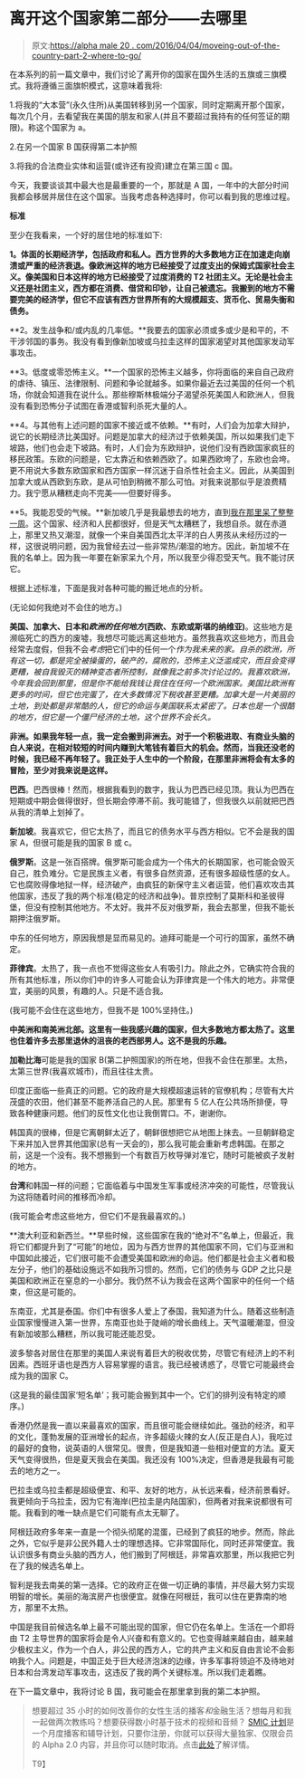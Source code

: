 # 离开这个国家第二部分——去哪里

> 原文:[https://alpha male 20 . com/2016/04/04/moveing-out-of-the-country-part-2-where-to-go/](https://alphamale20.com/2016/04/04/moving-out-of-the-country-part-2-where-to-go/)

在本系列的前一篇文章中，我们讨论了离开你的国家在国外生活的五旗或三旗模式。我将遵循三面旗帜模式，这意味着我将:

1.将我的“大本营”(永久住所)从美国转移到另一个国家，同时定期离开那个国家，每次几个月，去看望我在美国的朋友和家人(并且不要超过我持有的任何签证的期限)。称这个国家为 a。

2.在另一个国家 B 国获得第二本护照

3.将我的合法商业实体和运营(或许还有投资)建立在第三国 c 国。

今天，我要谈谈其中最大也是最重要的一个，那就是 A 国，一年中的大部分时间我都会移居并居住在这个国家。当我考虑各种选择时，你可以看到我的思维过程。

**标准**

至少在我看来，一个好的居住地的标准如下:

**1。体面的长期经济学，包括政府和私人。西方世界的大多数地方正在加速走向崩溃或严重的经济衰退。像欧洲这样的地方已经接受了过度支出的保姆式国家社会主义。像美国和日本这样的地方已经接受了过度消费的 T2 社团主义。无论是社会主义还是社团主义，西方都在消费、借贷和印钞，让自己被遗忘。我搬到的地方不需要完美的经济学，但它不应该有西方世界所有的大规模超支、货币化、贸易失衡和债务。**

**2。发生战争和/或内乱的几率低。**我要去的国家必须或多或少是和平的，不干涉邻国的事务。我没有看到像新加坡或乌拉圭这样的国家渴望对其他国家发动军事攻击。

**3。低度或零恐怖主义。**一个国家的恐怖主义越多，你将面临的来自自己政府的虐待、镇压、法律限制、问题和争论就越多。如果你最近去过美国的任何一个机场，你就会知道我在说什么。那些穆斯林极端分子渴望杀死美国人和欧洲人，但我没有看到恐怖分子试图在香港或智利杀死大量的人。

**4。与其他有上述问题的国家不接近或不依赖。**有时，人们会为加拿大辩护，说它的长期经济比美国好。问题是加拿大的经济过于依赖美国，所以如果我们走下坡路，他们也会走下坡路。有时，人们会为东欧辩护，说他们没有西欧国家疯狂的移民政策。东欧的问题是，它太靠近和依赖西欧了。如果西欧垮了，东欧也会垮。更不用说大多数东欧国家和西方国家一样沉迷于自杀性社会主义。因此，从美国到加拿大或从西欧到东欧，是从可怕到稍微不那么可怕。对我来说那似乎是浪费精力。我宁愿从糟糕走向不完美——但要好得多。

**5。我能忍受的气候。**新加坡几乎是我最想去的地方，直到[我在那里呆了整整一周](http://www.blackdragonblog.com/2015/11/05/a-dragon-in-singapore/)。这个国家、经济和人民都很好，但是天气太糟糕了，我想自杀。就在赤道上，那里又热又潮湿，就像一个来自美国西北太平洋的白人男孩从未经历过的一样，这很说明问题，因为我曾经去过一些非常热/潮湿的地方。因此，新加坡不在我的名单上。因为我一年要在新家呆九个月，所以我至少得忍受天气。我不能讨厌它。

根据上述标准，下面是我对各种可能的搬迁地点的分析。

(无论如何我绝对不会住的地方。)

**美国、加拿大、日本和*欧洲的任何地方*(西欧、东欧或斯堪的纳维亚)**。这些地方是濒临死亡的西方的废墟，我想尽可能远离这些地方。虽然我喜欢这些地方，而且会经常去度假，但我不会*考虑*把它们中的任何一个*作为我未来的家。自杀的欧洲，所有这一切，都是完全被操蛋的，破产的，腐败的，恐怖主义泛滥成灾，而且会变得更糟，被自我毁灭的精神变态者所控制，就像我之前多次讨论过的。我喜欢欧洲，今年我会回到那里，但是你不能给我钱让我住在任何一个欧洲国家。美国比欧洲有更多的时间，但它也完蛋了，在大多数情况下税收甚至更糟。加拿大是一片美丽的土地，到处都是非常酷的人，但它的命运与美国联系太紧密了。日本也是一个很酷的地方，但它是一个僵尸经济的土地，这个世界不会长久。*

**非洲。如果我年轻一点，我一定会搬到非洲去。对于一个积极进取、有商业头脑的白人来说，在相对较短的时间内赚到大笔钱有着巨大的机会。然而，当我还没老的时候，我已经不再年轻了。我正处于人生中的一个阶段，在那里非洲将会有太多的冒险，至少对我来说是这样。**

**巴西**。巴西很棒！然而，根据我看到的数字，我认为巴西已经见顶。我认为巴西在短期或中期会做得很好，但长期会停滞不前。我可能错了，但我很久以前就把巴西从我的清单上划掉了。

**新加坡**。我喜欢它，但它太热了，而且它的债务水平与西方相似。它不会是我的国家 A，但很可能是我的国家 B 或 c。

**俄罗斯**。这是一张百搭牌。俄罗斯可能会成为一个伟大的长期国家，也可能会毁灭自己，胜负难分。它是民族主义者，有很多自然资源，还有很多超级性感的女人。它也腐败得像地狱一样，经济破产，由疯狂的新保守主义者运营，他们喜欢攻击其他国家，违反了我的两个标准(稳定的经济和战争)。普京控制了莫斯科和圣彼得堡，但没有控制其他地方。不太好。我并不反对俄罗斯，我会去那里，但我不能长期押注俄罗斯。

中东的任何地方，原因我想是显而易见的。迪拜可能是一个可行的国家，虽然不确定。

**菲律宾**。太热了，我一点也不觉得这些女人有吸引力。除此之外，它确实符合我的所有其他标准，所以你们中的许多人可能会认为菲律宾是一个伟大的地方。非常便宜，美丽的风景，有趣的人。只是不适合我。

(我可能不会住在这些地方，但我不是 100%坚持住。)

**中美洲和南美洲北部。这里有一些我感兴趣的国家，但大多数地方都太热了。这里也住着许多去那里退休的沮丧的老西部男人。这不是我的乐趣。**

**加勒比海**可能是我的国家 B(第二护照国家)的所在地，但我不会住在那里。太热，太第三世界(我喜欢城市)，而且往往太贵。

印度正面临一些真正的问题。它的政府是大规模超速运转的官僚机构；尽管有大片茂盛的农田，他们甚至不能养活自己的人民。那里有 5 亿人在公共场所排便，导致各种健康问题。他们的反性文化也让我倒胃口。不，谢谢你。

韩国真的很棒，但是它离朝鲜太近了，朝鲜很想把它从地图上抹去。一旦朝鲜稳定下来并加入世界其他国家(总有一天会的)，那么我可能会重新考虑韩国。在那之前，这是一个没有。我不想搬到一个有数百万枚导弹对准它，随时可能被疯子发射的地方。

**台湾**和韩国一样的问题；它面临着与中国发生军事或经济冲突的可能性，尽管我认为这将随着时间的推移而冷却。

(我可能会考虑这些地方，但它们不是我最喜欢的。)

**澳大利亚和新西兰。**早些时候，这些国家在我的“绝对不”名单上，但最近，我将它们都提升到了“可能”的地位，因为与西方世界的其他国家不同，它们与亚洲和中国如此接近，它们很可能不会遭受美国和欧洲的命运。他们都是社会主义者和极左分子，他们的基础设施远不如我所习惯的。然而，它们的债务与 GDP 之比只是美国和欧洲正在窒息的一小部分。我仍然不认为我会在这两个国家中的任何一个结束，但这是可能的。

东南亚，尤其是泰国。你们中有很多人爱上了泰国，我知道为什么。随着这些制造业国家慢慢进入第一世界，东南亚也处于陡峭的增长曲线上。天气温暖潮湿，但没有新加坡那么糟糕，所以我可能还能忍受。

波多黎各对居住在那里的美国人来说有着巨大的税收优势，尽管它有经济上的不利因素。西班牙语也是西方人容易掌握的语言。我已经被诱惑了，尽管它可能最终会成为我的国家 C。

(这是我的最佳国家‘短名单’；我可能会搬到其中一个。它们的排列没有特定的顺序。)

香港仍然是我一直以来最喜欢的国家，而且很可能会继续如此。强劲的经济，和平的文化，蓬勃发展的亚洲增长的起点，许多超级火辣的女人(反正是白人)，我吃过的最好的食物，说英语的人很常见。很贵，但是我知道一些相对便宜的方法。夏天天气变得很热，但是夏天我会在美国。我还没有 100%决定，但香港是我最有可能去的地方之一。

巴拉圭或乌拉圭都是超级便宜、和平、友好的地方，从长远来看，经济前景看好。我更倾向于乌拉圭，因为它有海岸(巴拉圭是内陆国家)，但两者对我来说都很有可能。我看到的唯一缺点是它们可能有点太无聊了。

阿根廷政府多年来一直是一个彻头彻尾的混蛋，已经到了疯狂的地步。然而，除此之外，它似乎是非公民外籍人士的理想选择。它非常国际化，同时还非常便宜。我认识很多有商业头脑的西方人，他们搬到了阿根廷，非常喜欢那里，所以我把它列在了我的候选名单上。

智利是我去南美的第一选择。它的政府正在做一切正确的事情，并尽最大努力实现明智的增长。美丽的海滨房产也很便宜。就像在阿根廷，我可以住在更靠南的地方，那里不太热。

中国是我目前候选名单上最不可能出现的国家，但它仍在名单上。生活在一个即将由 T2 主导世界的国家将会是令人兴奋和有意义的。它也变得越来越自由，越来越少极权主义，作为一个白人，非公民的西方人，它的共产主义和反自由言论不会影响我个人。问题是，中国正处于巨大经济泡沫的边缘，许多军事将领迫不及待地对日本和台湾发动军事攻击，这违反了我的两个关键标准。所以我们走着瞧。

在下一篇文章中，我将讨论 B 国，我可能会在那里拿到我的第二本护照。

> 想要超过 35 小时的如何改善你的女性生活的播客*和*金融生活？想每月和我一起做两次教练吗？想要获得数小时基于技术的视频和音频？ [SMIC 计划](https://alphamale20.kartra.com/page/vIL17)是一个月度播客和辅导计划，只要你注册，你就可以获得大量独家、仅限会员的 Alpha 2.0 内容，并且你可以随时取消。点击[此处](https://alphamale20.kartra.com/page/vIL17)了解详情。
> 
> T9】
